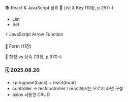 📚 React & JavaScript 정리
🔢 List & Key (10장, p.297~)

- List
- Set

⚡ JavaScript Arrow Function

📝 Form (11장)

🧩 합성 vs 상속 (13장, p.370~)


  ### 🗓️ 2025.08.20
- springboot(back) + react(front)
- controller -> restcontroller / react에서는 오로지 화면 구성
- axios 사용한 CRUD


